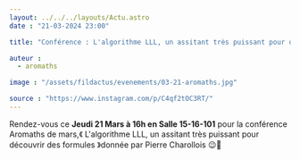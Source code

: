 ```yaml
---
layout: ../../../layouts/Actu.astro
date : "21-03-2024 23:00"

title: "Conférence : L'algorithme LLL, un assitant très puissant pour découvrir des formules"

auteur :
  - aromaths

image : "/assets/fildactus/evenements/03-21-aromaths.jpg"

source : "https://www.instagram.com/p/C4qf2tOC3RT/"
---
```


Rendez-vous ce __Jeudi 21 Mars à 16h en Salle 15-16-101__  pour la conférence Aromaths de mars,《 L'algorithme LLL, un assitant très puissant pour découvrir des formules 》donnée par Pierre Charollois 😉🥰
